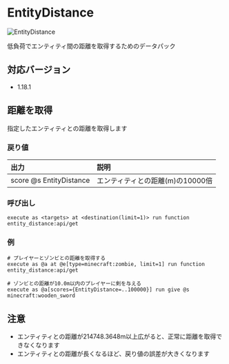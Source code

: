 # EntityDistance
![EntityDistance](https://user-images.githubusercontent.com/74240663/160341234-7882183e-8120-43d5-ba13-f256b0019deb.gif)

低負荷でエンティティ間の距離を取得するためのデータパック

## 対応バージョン
- 1.18.1

## 距離を取得
指定したエンティティとの距離を取得します

### 戻り値
| 出力 | 説明 |
| :- | :- |
| score @s EntityDistance | エンティティとの距離(m)の10000倍 |

### 呼び出し
```mcfunction
execute as <targets> at <destination(limit=1)> run function entity_distance:api/get
```

### 例
```mcfunction
# プレイヤーとゾンビとの距離を取得する
execute as @a at @e[type=minecraft:zombie, limit=1] run function entity_distance:api/get

# ゾンビとの距離が10.0m以内のプレイヤーに剣を与える
execute as @a[scores={EntityDistance=..100000}] run give @s minecraft:wooden_sword
```

## 注意
- エンティティとの距離が214748.3648m以上広がると、正常に距離を取得できなくなります
- エンティティとの距離が長くなるほど、戻り値の誤差が大きくなります
